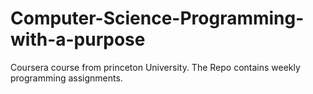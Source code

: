 # Computer-Science-Programming-with-a-purpose
Coursera course from princeton University. The Repo contains weekly programming assignments.

